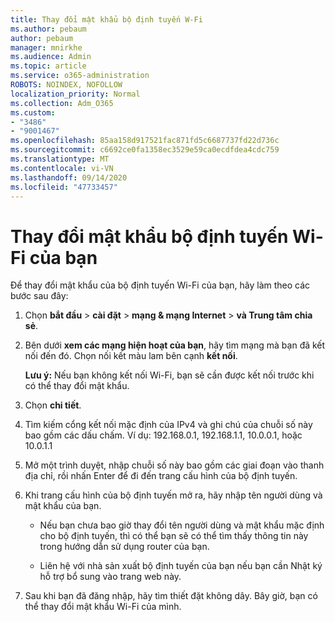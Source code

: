 ```yaml
---
title: Thay đổi mật khẩu bộ định tuyến W-Fi
ms.author: pebaum
author: pebaum
manager: mnirkhe
ms.audience: Admin
ms.topic: article
ms.service: o365-administration
ROBOTS: NOINDEX, NOFOLLOW
localization_priority: Normal
ms.collection: Adm_O365
ms.custom:
- "3486"
- "9001467"
ms.openlocfilehash: 85aa158d917521fac871fd5c6687737fd22d736c
ms.sourcegitcommit: c6692ce0fa1358ec3529e59ca0ecdfdea4cdc759
ms.translationtype: MT
ms.contentlocale: vi-VN
ms.lasthandoff: 09/14/2020
ms.locfileid: "47733457"
---
```

# <a name="change-your-wi-fi-router-password"></a>Thay đổi mật khẩu bộ định tuyến Wi-Fi của bạn

Để thay đổi mật khẩu của bộ định tuyến Wi-Fi của bạn, hãy làm theo các bước sau đây:

1. Chọn **bắt đầu**  >  **cài đặt**  >  **mạng & mạng Internet**  >  **và Trung tâm chia sẻ**.

2. Bên dưới **xem các mạng hiện hoạt của bạn**, hãy tìm mạng mà bạn đã kết nối đến đó. Chọn nối kết màu lam bên cạnh **kết nối**.<br>

   **Lưu ý:** Nếu bạn không kết nối Wi-Fi, bạn sẽ cần được kết nối trước khi có thể thay đổi mật khẩu.

3. Chọn **chi tiết**.

4. Tìm kiếm cổng kết nối mặc định của IPv4 và ghi chú của chuỗi số này bao gồm các dấu chấm. Ví dụ: 192.168.0.1, 192.168.1.1, 10.0.0.1, hoặc 10.0.1.1

5. Mở một trình duyệt, nhập chuỗi số này bao gồm các giai đoạn vào thanh địa chỉ, rồi nhấn Enter để đi đến trang cấu hình của bộ định tuyến.

6. Khi trang cấu hình của bộ định tuyến mở ra, hãy nhập tên người dùng và mật khẩu của bạn.<br>
   - Nếu bạn chưa bao giờ thay đổi tên người dùng và mật khẩu mặc định cho bộ định tuyến, thì có thể bạn sẽ có thể tìm thấy thông tin này trong hướng dẫn sử dụng router của bạn.

   - Liên hệ với nhà sản xuất bộ định tuyến của bạn nếu bạn cần Nhật ký hỗ trợ bổ sung vào trang web này.

7. Sau khi bạn đã đăng nhập, hãy tìm thiết đặt không dây. Bây giờ, bạn có thể thay đổi mật khẩu Wi-Fi của mình.
